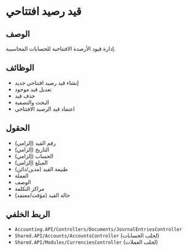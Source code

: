# قيد رصيد افتتاحي

## الوصف
إدارة قيود الأرصدة الافتتاحية للحسابات المحاسبية.

## الوظائف
- إنشاء قيد رصيد افتتاحي جديد
- تعديل قيد موجود
- حذف قيد
- البحث والتصفية
- اعتماد قيد الرصيد الافتتاحي

## الحقول
- رقم القيد (إلزامي)
- التاريخ (إلزامي)
- الحساب (إلزامي)
- المبلغ (إلزامي)
- طبيعة القيد (مدين/دائن)
- العملة
- الوصف
- مراكز التكلفة
- حالة القيد (مؤقت/معتمد)

## الربط الخلفي
- `Accounting.API/Controllers/Documents/JournalEntriesController`
- `Shared.API/Accounts/AccountsController` (لجلب الحسابات)
- `Shared.API/Modules/CurrenciesController` (لجلب العملات)

